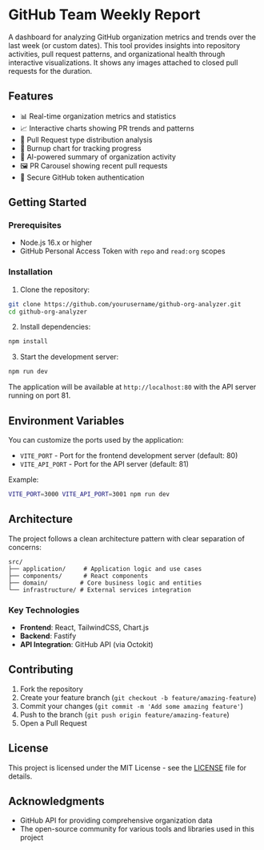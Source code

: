 # GitHub Team Weekly Report

A dashboard for analyzing GitHub organization metrics and trends over the last week (or custom dates). This tool provides insights into repository activities, pull request patterns, and organizational health through interactive visualizations. It shows any images attached to closed pull requests for the duration.

## Features

- 📊 Real-time organization metrics and statistics
- 📈 Interactive charts showing PR trends and patterns
- 🔄 Pull Request type distribution analysis
- 📅 Burnup chart for tracking progress
- 🤖 AI-powered summary of organization activity
- 🖼️ PR Carousel showing recent pull requests
- 🔐 Secure GitHub token authentication

## Getting Started

### Prerequisites

- Node.js 16.x or higher
- GitHub Personal Access Token with `repo` and `read:org` scopes

### Installation

1. Clone the repository:
```bash
git clone https://github.com/yourusername/github-org-analyzer.git
cd github-org-analyzer
```

2. Install dependencies:
```bash
npm install
```

3. Start the development server:
```bash
npm run dev
```

The application will be available at `http://localhost:80` with the API server running on port 81.

## Environment Variables

You can customize the ports used by the application:

- `VITE_PORT` - Port for the frontend development server (default: 80)
- `VITE_API_PORT` - Port for the API server (default: 81)

Example:
```bash
VITE_PORT=3000 VITE_API_PORT=3001 npm run dev
```

## Architecture

The project follows a clean architecture pattern with clear separation of concerns:

```
src/
├── application/     # Application logic and use cases
├── components/      # React components
├── domain/         # Core business logic and entities
└── infrastructure/ # External services integration
```

### Key Technologies

- **Frontend**: React, TailwindCSS, Chart.js
- **Backend**: Fastify
- **API Integration**: GitHub API (via Octokit)

## Contributing

1. Fork the repository
2. Create your feature branch (`git checkout -b feature/amazing-feature`)
3. Commit your changes (`git commit -m 'Add some amazing feature'`)
4. Push to the branch (`git push origin feature/amazing-feature`)
5. Open a Pull Request

## License

This project is licensed under the MIT License - see the [LICENSE](LICENSE) file for details.

## Acknowledgments

- GitHub API for providing comprehensive organization data
- The open-source community for various tools and libraries used in this project
